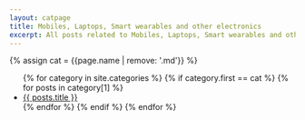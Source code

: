 ```yaml
---
layout: catpage
title: Mobiles, Laptops, Smart wearables and other electronics
excerpt: All posts related to Mobiles, Laptops, Smart wearables and other electronics.
---
```

{% assign cat = {{page.name | remove: '.md'}} %}
<ul class="list-none">
{% for category in site.categories %}
{% if category.first == cat %}
{% for posts in category[1] %}
<li><a class="post-link" href="{{ posts.url }}">{{ posts.title }}</a></li>
{% endfor %}
{% endif %}
{% endfor %}
</ul>

